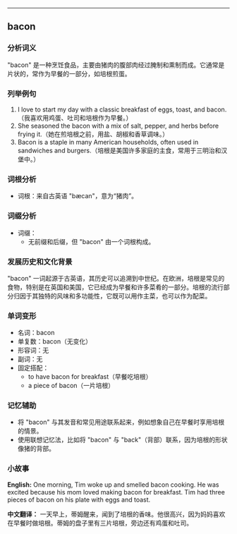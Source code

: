 
---------------
## bacon
### 分析词义
"bacon" 是一种烹饪食品，主要由猪肉的腹部肉经过腌制和熏制而成。它通常是片状的，常作为早餐的一部分，如培根煎蛋。

### 列举例句
1. I love to start my day with a classic breakfast of eggs, toast, and bacon.（我喜欢用鸡蛋、吐司和培根作为早餐。）
2. She seasoned the bacon with a mix of salt, pepper, and herbs before frying it.（她在煎培根之前，用盐、胡椒和香草调味。）
3. Bacon is a staple in many American households, often used in sandwiches and burgers.（培根是美国许多家庭的主食，常用于三明治和汉堡中。）

### 词根分析
- 词根：来自古英语 "bæcan"，意为“猪肉”。

### 词缀分析
- 词缀：
  - 无前缀和后缀，但 "bacon" 由一个词根构成。

### 发展历史和文化背景
"bacon" 一词起源于古英语，其历史可以追溯到中世纪。在欧洲，培根是常见的食物，特别是在英国和美国，它已经成为早餐和许多菜肴的一部分。培根的流行部分归因于其独特的风味和多功能性，它既可以用作主菜，也可以作为配菜。

### 单词变形
- 名词：bacon
- 单复数：bacon（无变化）
- 形容词：无
- 副词：无
- 固定搭配：
  - to have bacon for breakfast（早餐吃培根）
  - a piece of bacon（一片培根）

### 记忆辅助
- 将 "bacon" 与其发音和常见用途联系起来，例如想象自己在早餐时享用培根的情景。
- 使用联想记忆法，比如将 "bacon" 与 "back"（背部）联系，因为培根的形状像猪的背部。

### 小故事
**English:**
One morning, Tim woke up and smelled bacon cooking. He was excited because his mom loved making bacon for breakfast. Tim had three pieces of bacon on his plate with eggs and toast.

**中文翻译：**
一天早上，蒂姆醒来，闻到了培根的香味。他很高兴，因为妈妈喜欢在早餐时做培根。蒂姆的盘子里有三片培根，旁边还有鸡蛋和吐司。

